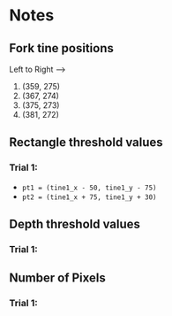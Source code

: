 # Notes
## Fork tine positions
Left to Right -->
1. (359, 275)
2. (367, 274)
3. (375, 273)
4. (381, 272)

## Rectangle threshold values
### Trial 1:
* `pt1 = (tine1_x - 50, tine1_y - 75)`
* `pt2 = (tine1_x + 75, tine1_y + 30)`

## Depth threshold values
### Trial 1:

## Number of Pixels
### Trial 1: